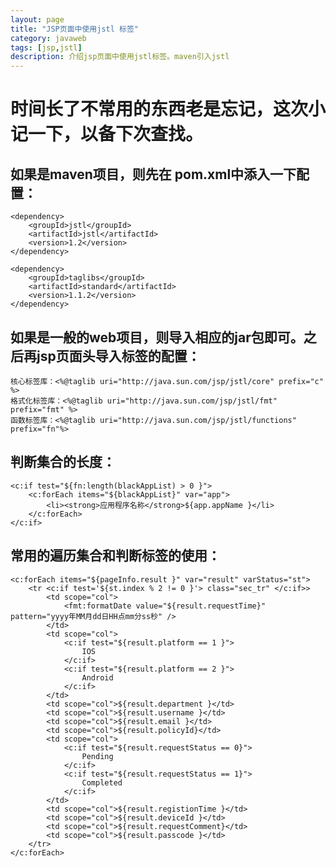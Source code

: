 ```yaml
---
layout: page
title: "JSP页面中使用jstl 标签"
category: javaweb
tags: [jsp,jstl]
description: 介绍jsp页面中使用jstl标签。maven引入jstl
---
```


# 时间长了不常用的东西老是忘记，这次小记一下，以备下次查找。

>>
## 如果是maven项目，则先在 pom.xml中添入一下配置：
	<dependency>
		<groupId>jstl</groupId>
		<artifactId>jstl</artifactId>
		<version>1.2</version>
	</dependency>

	<dependency>
		<groupId>taglibs</groupId>
		<artifactId>standard</artifactId>
		<version>1.1.2</version>
	</dependency>
## 如果是一般的web项目，则导入相应的jar包即可。之后再jsp页面头导入标签的配置：
	核心标签库：<%@taglib uri="http://java.sun.com/jsp/jstl/core" prefix="c" %>
	格式化标签库：<%@taglib uri="http://java.sun.com/jsp/jstl/fmt" prefix="fmt" %> 
    函数标签库：<%@taglib uri="http://java.sun.com/jsp/jstl/functions" prefix="fn"%>

 
##	判断集合的长度：
	<c:if test="${fn:length(blackAppList) > 0 }">
		<c:forEach items="${blackAppList}" var="app">
			<li><strong>应用程序名称</strong>${app.appName }</li>
		</c:forEach>
	</c:if>
 
##	常用的遍历集合和判断标签的使用：

	<c:forEach items="${pageInfo.result }" var="result" varStatus="st">
  		<tr <c:if test='${st.index % 2 != 0 }'> class="sec_tr" </c:if>>	
			<td scope="col">
  				<fmt:formatDate value="${result.requestTime}" pattern="yyyy年MM月dd日HH点mm分ss秒" />
  			</td>
  			<td scope="col">
		    	<c:if test="${result.platform == 1 }">
		    		IOS
		    	</c:if>
		    	<c:if test="${result.platform == 2 }">
		    		Android
		    	</c:if>
		    </td>
  			<td scope="col">${result.department }</td>
		    <td scope="col">${result.username }</td>
		    <td scope="col">${result.email }</td>
		    <td scope="col">${result.policyId}</td>
		    <td scope="col">
  				<c:if test="${result.requestStatus == 0}">
  					Pending
  				</c:if>
  				<c:if test="${result.requestStatus == 1}">
  					Completed
  				</c:if>
  			</td>
  			<td scope="col">${result.registionTime }</td>
		    <td scope="col">${result.deviceId }</td>
		    <td scope="col">${result.requestComment}</td>
		    <td scope="col">${result.passcode }</td>
  		</tr>
	</c:forEach>
